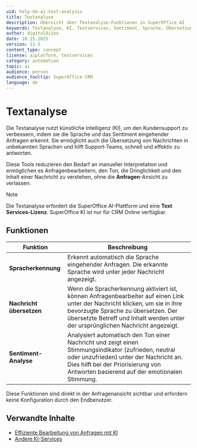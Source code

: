 ```yaml
---
uid: help-de-ai-text-analysis
title: Textanalyse
description: Übersicht über Textanalyse-Funktionen in SuperOffice AI
keywords: Textanalyse, KI, Textservices, Sentiment, Sprache, Übersetzung
author: digitaldiina
date: 10.15.2025
version: 11.5
content_type: concept
license: aiplatform, textservices
category: automation
topic: ai
audience: person
audience_tooltip: SuperOffice CRM
language: de
---
```


# Textanalyse

Die Textanalyse nutzt künstliche Intelligenz (KI), um den Kundensupport zu verbessern, indem sie die Sprache und das Sentiment eingehender Anfragen erkennt. Sie ermöglicht auch die Übersetzung von Nachrichten in unbekannten Sprachen und hilft Support-Teams, schnell und effektiv zu antworten.

Diese Tools reduzieren den Bedarf an manueller Interpretation und ermöglichen es Anfragenbearbeitern, den Ton, die Dringlichkeit und den Inhalt einer Nachricht zu verstehen, ohne die **Anfragen**-Ansicht zu verlassen.

> [!NOTE]
> Die Textanalyse erfordert die SuperOffice AI-Plattform und eine **Text Services-Lizenz**. SuperOffice KI ist nur für CRM Online verfügbar.

## Funktionen

| Funktion | Beschreibung |
|---|---|
| **Spracherkennung** | Erkennt automatisch die Sprache eingehender Anfragen. Die erkannte Sprache wird unter jeder Nachricht angezeigt. |
| **Nachricht übersetzen** | Wenn die Spracherkennung aktiviert ist, können Anfragenbearbeiter auf einen Link unter der Nachricht klicken, um sie in ihre bevorzugte Sprache zu übersetzen. Der übersetzte Betreff und Inhalt werden unter der ursprünglichen Nachricht angezeigt. |
| **Sentiment-Analyse** | Analysiert automatisch den Ton einer Nachricht und zeigt einen Stimmungsindikator (zufrieden, neutral oder unzufrieden) unter der Nachricht an. Dies hilft bei der Priorisierung von Antworten basierend auf der emotionalen Stimmung. |

Diese Funktionen sind direkt in der Anfragenansicht sichtbar und erfordern keine Konfiguration durch den Endbenutzer.

## Verwandte Inhalte

* [Effiziente Bearbeitung von Anfragen mit KI][1]
* [Andere KI-Services][2]

<!-- Referenced links -->
[1]: ../../request/learn/handle-request-ai.md
[2]: index.md
